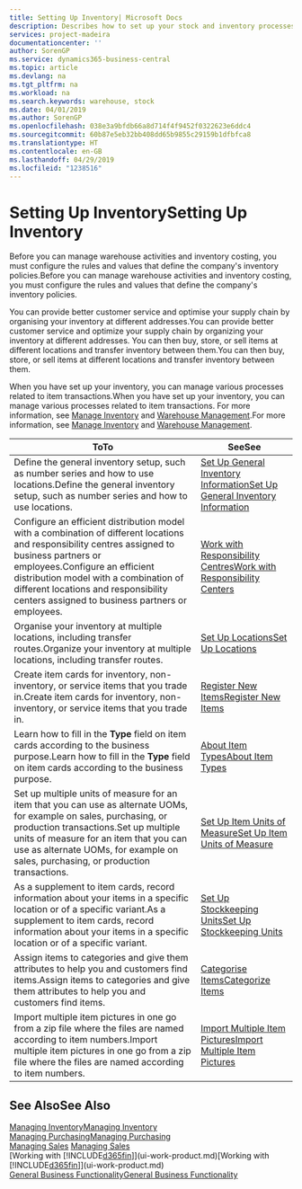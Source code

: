 ```yaml
---
title: Setting Up Inventory| Microsoft Docs
description: Describes how to set up your stock and inventory processes, including transfer routes and locations, such as warehouses.
services: project-madeira
documentationcenter: ''
author: SorenGP
ms.service: dynamics365-business-central
ms.topic: article
ms.devlang: na
ms.tgt_pltfrm: na
ms.workload: na
ms.search.keywords: warehouse, stock
ms.date: 04/01/2019
ms.author: SorenGP
ms.openlocfilehash: 038e3a9bfdb66a8d714f4f9452f0322623e6ddc4
ms.sourcegitcommit: 60b87e5eb32bb408dd65b9855c29159b1dfbfca8
ms.translationtype: HT
ms.contentlocale: en-GB
ms.lasthandoff: 04/29/2019
ms.locfileid: "1238516"
---
```

# <a name="setting-up-inventory"></a><span data-ttu-id="c61c2-103">Setting Up Inventory</span><span class="sxs-lookup"><span data-stu-id="c61c2-103">Setting Up Inventory</span></span>
<span data-ttu-id="c61c2-104">Before you can manage warehouse activities and inventory costing, you must configure the rules and values that define the company's inventory policies.</span><span class="sxs-lookup"><span data-stu-id="c61c2-104">Before you can manage warehouse activities and inventory costing, you must configure the rules and values that define the company's inventory policies.</span></span>

<span data-ttu-id="c61c2-105">You can provide better customer service and optimise your supply chain by organising your inventory at different addresses.</span><span class="sxs-lookup"><span data-stu-id="c61c2-105">You can provide better customer service and optimize your supply chain by organizing your inventory at different addresses.</span></span> <span data-ttu-id="c61c2-106">You can then buy, store, or sell items at different locations and transfer inventory between them.</span><span class="sxs-lookup"><span data-stu-id="c61c2-106">You can then buy, store, or sell items at different locations and transfer inventory between them.</span></span>

<span data-ttu-id="c61c2-107">When you have set up your inventory, you can manage various processes related to item transactions.</span><span class="sxs-lookup"><span data-stu-id="c61c2-107">When you have set up your inventory, you can manage various processes related to item transactions.</span></span> <span data-ttu-id="c61c2-108">For more information, see [Manage Inventory](inventory-manage-inventory.md) and [Warehouse Management](warehouse-manage-warehouse.md).</span><span class="sxs-lookup"><span data-stu-id="c61c2-108">For more information, see [Manage Inventory](inventory-manage-inventory.md) and [Warehouse Management](warehouse-manage-warehouse.md).</span></span>

| <span data-ttu-id="c61c2-109">To</span><span class="sxs-lookup"><span data-stu-id="c61c2-109">To</span></span> | <span data-ttu-id="c61c2-110">See</span><span class="sxs-lookup"><span data-stu-id="c61c2-110">See</span></span> |
| --- | --- |
| <span data-ttu-id="c61c2-111">Define the general inventory setup, such as number series and how to use locations.</span><span class="sxs-lookup"><span data-stu-id="c61c2-111">Define the general inventory setup, such as number series and how to use locations.</span></span> |[<span data-ttu-id="c61c2-112">Set Up General Inventory Information</span><span class="sxs-lookup"><span data-stu-id="c61c2-112">Set Up General Inventory Information</span></span>](inventory-how-setup-general.md) |
|<span data-ttu-id="c61c2-113">Configure an efficient distribution model with a combination of different locations and responsibility centres assigned to business partners or employees.</span><span class="sxs-lookup"><span data-stu-id="c61c2-113">Configure an efficient distribution model with a combination of different locations and responsibility centers assigned to business partners or employees.</span></span>|[<span data-ttu-id="c61c2-114">Work with Responsibility Centres</span><span class="sxs-lookup"><span data-stu-id="c61c2-114">Work with Responsibility Centers</span></span>](inventory-responsibility-centers.md)|
| <span data-ttu-id="c61c2-115">Organise your inventory at multiple locations, including transfer routes.</span><span class="sxs-lookup"><span data-stu-id="c61c2-115">Organize your inventory at multiple locations, including transfer routes.</span></span> |[<span data-ttu-id="c61c2-116">Set Up Locations</span><span class="sxs-lookup"><span data-stu-id="c61c2-116">Set Up Locations</span></span>](inventory-how-register-new-items.md) |
| <span data-ttu-id="c61c2-117">Create item cards for inventory, non-inventory, or service items that you trade in.</span><span class="sxs-lookup"><span data-stu-id="c61c2-117">Create item cards for inventory, non-inventory, or service items that you trade in.</span></span> |[<span data-ttu-id="c61c2-118">Register New Items</span><span class="sxs-lookup"><span data-stu-id="c61c2-118">Register New Items</span></span>](inventory-how-register-new-items.md) |
|<span data-ttu-id="c61c2-119">Learn how to fill in the **Type** field on item cards according to the business purpose.</span><span class="sxs-lookup"><span data-stu-id="c61c2-119">Learn how to fill in the **Type** field on item cards according to the business purpose.</span></span>|[<span data-ttu-id="c61c2-120">About Item Types</span><span class="sxs-lookup"><span data-stu-id="c61c2-120">About Item Types</span></span>](inventory-about-item-types.md)|
|<span data-ttu-id="c61c2-121">Set up multiple units of measure for an item that you can use as alternate UOMs, for example on sales, purchasing, or production transactions.</span><span class="sxs-lookup"><span data-stu-id="c61c2-121">Set up multiple units of measure for an item that you can use as alternate UOMs, for example on sales, purchasing, or production transactions.</span></span>|[<span data-ttu-id="c61c2-122">Set Up Item Units of Measure</span><span class="sxs-lookup"><span data-stu-id="c61c2-122">Set Up Item Units of Measure</span></span>](inventory-how-setup-units-of-measure.md)|
|<span data-ttu-id="c61c2-123">As a supplement to item cards, record information about your items in a specific location or of a specific variant.</span><span class="sxs-lookup"><span data-stu-id="c61c2-123">As a supplement to item cards, record information about your items in a specific location or of a specific variant.</span></span>|[<span data-ttu-id="c61c2-124">Set Up Stockkeeping Units</span><span class="sxs-lookup"><span data-stu-id="c61c2-124">Set Up Stockkeeping Units</span></span>](inventory-how-to-set-up-stockkeeping-units.md)|
| <span data-ttu-id="c61c2-125">Assign items to categories and give them attributes to help you and customers find items.</span><span class="sxs-lookup"><span data-stu-id="c61c2-125">Assign items to categories and give them attributes to help you and customers find items.</span></span> |[<span data-ttu-id="c61c2-126">Categorise Items</span><span class="sxs-lookup"><span data-stu-id="c61c2-126">Categorize Items</span></span>](inventory-how-categorize-items.md) |
|<span data-ttu-id="c61c2-127">Import multiple item pictures in one go from a zip file where the files are named according to item numbers.</span><span class="sxs-lookup"><span data-stu-id="c61c2-127">Import multiple item pictures in one go from a zip file where the files are named according to item numbers.</span></span>|[<span data-ttu-id="c61c2-128">Import Multiple Item Pictures</span><span class="sxs-lookup"><span data-stu-id="c61c2-128">Import Multiple Item Pictures</span></span>](inventory-how-import-item-pictures.md)|

## <a name="see-also"></a><span data-ttu-id="c61c2-129">See Also</span><span class="sxs-lookup"><span data-stu-id="c61c2-129">See Also</span></span>
[<span data-ttu-id="c61c2-130">Managing Inventory</span><span class="sxs-lookup"><span data-stu-id="c61c2-130">Managing Inventory</span></span>](inventory-manage-inventory.md)  
[<span data-ttu-id="c61c2-131">Managing Purchasing</span><span class="sxs-lookup"><span data-stu-id="c61c2-131">Managing Purchasing</span></span>](purchasing-manage-purchasing.md)  
<span data-ttu-id="c61c2-132">[Managing Sales](sales-manage-sales.md)  </span><span class="sxs-lookup"><span data-stu-id="c61c2-132">[Managing Sales](sales-manage-sales.md)  </span></span>  
<span data-ttu-id="c61c2-133">[Working with [!INCLUDE[d365fin](includes/d365fin_md.md)]](ui-work-product.md)</span><span class="sxs-lookup"><span data-stu-id="c61c2-133">[Working with [!INCLUDE[d365fin](includes/d365fin_md.md)]](ui-work-product.md)</span></span>  
[<span data-ttu-id="c61c2-134">General Business Functionality</span><span class="sxs-lookup"><span data-stu-id="c61c2-134">General Business Functionality</span></span>](ui-across-business-areas.md)
